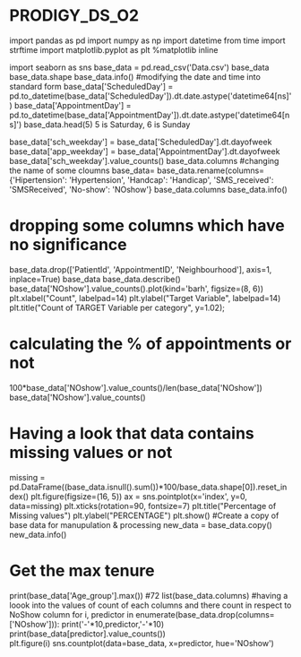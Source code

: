 # PRODIGY_DS_O2
import pandas as pd
import numpy as np
import datetime
from time import strftime
import matplotlib.pyplot as plt
%matplotlib inline

import seaborn as sns
base_data = pd.read_csv('Data.csv')
base_data
base_data.shape
base_data.info()
#modifying the date and time into standard form
base_data['ScheduledDay'] = pd.to_datetime(base_data['ScheduledDay']).dt.date.astype('datetime64[ns]')
base_data['AppointmentDay'] = pd.to_datetime(base_data['AppointmentDay']).dt.date.astype('datetime64[ns]')
base_data.head(5)
 5 is Saturday, 6 is Sunday 

base_data['sch_weekday'] = base_data['ScheduledDay'].dt.dayofweek
base_data['app_weekday'] = base_data['AppointmentDay'].dt.dayofweek
base_data['sch_weekday'].value_counts()
base_data.columns
#changing the name of some cloumns
base_data= base_data.rename(columns={'Hipertension': 'Hypertension', 'Handcap': 'Handicap', 'SMS_received': 'SMSReceived', 'No-show': 'NOshow'}
base_data.columns
base_data.info()
# dropping some columns which have no significance
base_data.drop(['PatientId', 'AppointmentID', 'Neighbourhood'], axis=1, inplace=True)
base_data
base_data.describe()
base_data['NOshow'].value_counts().plot(kind='barh', figsize=(8, 6))
plt.xlabel("Count", labelpad=14)
plt.ylabel("Target Variable", labelpad=14)
plt.title("Count of TARGET Variable per category", y=1.02);
# calculating the % of appointments or not 
100*base_data['NOshow'].value_counts()/len(base_data['NOshow'])
base_data['NOshow'].value_counts()
# Having a look that data contains missing values or not
missing = pd.DataFrame((base_data.isnull().sum())*100/base_data.shape[0]).reset_index()
plt.figure(figsize=(16, 5))
ax = sns.pointplot(x='index', y=0, data=missing)
plt.xticks(rotation=90, fontsize=7)
plt.title("Percentage of Missing values")
plt.ylabel("PERCENTAGE")
plt.show()
#Create a copy of base data for manupulation & processing
new_data = base_data.copy()
new_data.info()
# Get the max tenure
print(base_data['Age_group'].max()) #72
list(base_data.columns)
#having a loook into the values of count of each columns and there count in respect to NoShow column
for i, predictor in enumerate(base_data.drop(columns=['NOshow'])):
    print('-'*10,predictor,'-'*10)
    print(base_data[predictor].value_counts())    
    plt.figure(i)
    sns.countplot(data=base_data, x=predictor, hue='NOshow')
    
